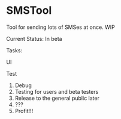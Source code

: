 # SMSTool
Tool for sending lots of SMSes at once. WIP

Current Status: In beta 

Tasks: <p/>
UI <p/>
Test <p/>


1. Debug
2. Testing for users and beta testers
3. Release to the general public later
4. ???
5. Profit!!!


